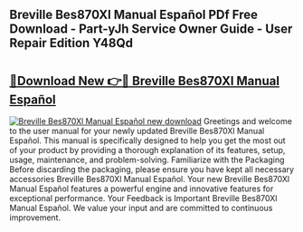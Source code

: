 ## Breville Bes870Xl Manual Español PDf Free Download - Part-yJh Service Owner Guide - User Repair Edition Y48Qd

# <h2><a href="http://bc15734.oget.top/?id=Breville+Bes870Xl+Manual+Espa%c3%b1ol">🔗Download New 👉🔴 Breville Bes870Xl Manual Español</a></h2>

[![Breville Bes870Xl Manual Español new download](https://i.imgur.com/5g1atiW.png)](http://bc15734.oget.top/?id=Breville+Bes870Xl+Manual+Espa%c3%b1ol)
Greetings and welcome to the user manual for your newly updated Breville Bes870Xl Manual Español. This manual is specifically designed to help you get the most out of your product by providing a thorough explanation of its features, setup, usage, maintenance, and problem-solving. Familiarize with the Packaging Before discarding the packaging, please ensure you have kept all necessary accessories Breville Bes870Xl Manual Español. Your new Breville Bes870Xl Manual Español features a powerful engine and innovative features for exceptional performance. Your Feedback is Important Breville Bes870Xl Manual Español. We value your input and are committed to continuous improvement.
